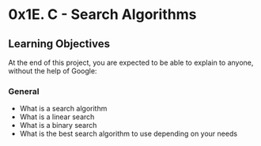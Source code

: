 # 0x1E. C - Search Algorithms

## Learning Objectives
At the end of this project, you are expected to be able to explain to anyone, without the help of Google:

### General
- What is a search algorithm
- What is a linear search
- What is a binary search
- What is the best search algorithm to use depending on your needs